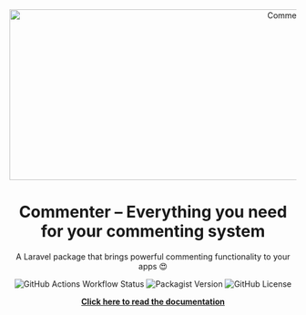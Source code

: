 <div align="center">
  <img src="https://github.com/Lakshan-Madushanka/laravel-comments/assets/47297673/811e40d6-3988-4cb9-861d-cc9e98005d65" width="1000" height="300" alt="Commenter logo">

# Commenter – Everything you need for your commenting system
A Laravel package that brings powerful commenting functionality to your apps 😍

![GitHub Actions Workflow Status](https://img.shields.io/github/actions/workflow/status/Lakshan-Madushanka/laravel-comments/run-tests.yml)
![Packagist Version](https://img.shields.io/packagist/v/lakm/laravel-comments)
![GitHub License](https://img.shields.io/github/license/Lakshan-Madushanka/laravel-comments)

**[Click here to read the documentation]()**
</div>


